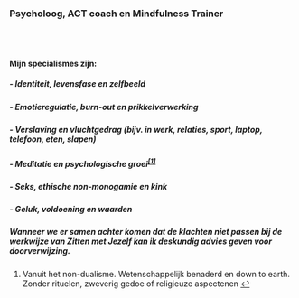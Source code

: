 ### Psycholoog, ACT coach en Mindfulness Trainer
<br /><br />
#### Mijn specialismes zijn:
##### - Identiteit, levensfase en zelfbeeld
##### - Emotieregulatie, burn-out en prikkelverwerking
##### - Verslaving en vluchtgedrag (bijv. in werk, relaties, sport, laptop, telefoon, eten, slapen)
##### - Meditatie en psychologische groei<sup class="footnote-ref"><a href="#fn1" id="fnref1">[1]</a></sup>
##### - Seks, ethische non-monogamie en kink
##### - Geluk, voldoening en waarden

##### Wanneer we er samen achter komen dat de klachten niet passen bij de werkwijze van Zitten met Jezelf kan ik deskundig advies geven voor doorverwijzing.

<section class="footnotes">
  <ol class="footnotes-list">
    <li id="fn1" class="footnote-item">
      <p class="footnote-item">
        Vanuit het non-dualisme. Wetenschappelijk benaderd en down to earth. Zonder rituelen, zweverig gedoe of religieuze aspectenen </sup><a href="#fnref1" class="footnote-backref">↩</a>
      </p>
    </li>
  </ol>
</section>
